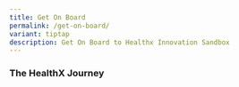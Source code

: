 ```yaml
---
title: Get On Board
permalink: /get-on-board/
variant: tiptap
description: Get On Board to Healthx Innovation Sandbox
---
```

<h3>The HealthX Journey</h3>
<p></p>